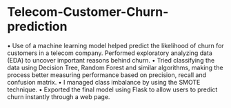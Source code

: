 # Telecom-Customer-Churn-prediction
 • Use of a machine learning model helped predict the likelihood of churn for customers in a telecom company.
 Performed exploratory analyzing data (EDA) to uncover important reasons behind churn.
 • Tried classifying the data using Decision Tree, Random Forest and similar algorithms, making the process
 better measuring performance based on precision, recall and confusion matrix.
 • I managed class imbalance by using the SMOTE technique.
 • Exported the final model using Flask to allow users to predict churn instantly through a web page.
